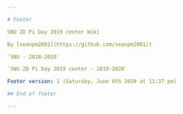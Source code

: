 ```yaml
---

# Footer

SNU 2D Pi Day 2019 center Wiki

By [seanpm2001](https://github.com/seanpm2001/)

`SNU - 2018-2020`

`SNU 2D Pi Day 2019 center - 2019-2020`

Footer version: 1 (Saturday, June 6th 2020 at 11:37 pm)

## End of footer

---
```

